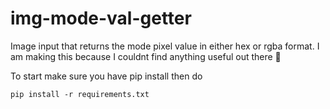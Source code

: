# img-mode-val-getter
Image input that returns the mode pixel value in either hex or rgba format.
I am making this because I couldnt find anything useful out there 🥲

To start make sure you have pip install then do 
```
pip install -r requirements.txt
```
